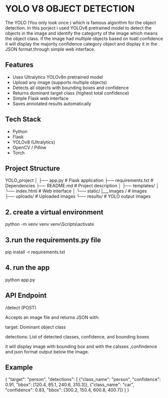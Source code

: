 # YOLO V8 OBJECT DETECTION
The YOLO (You only look once )  which is famous  algorithm for the object detection. In this porject i used YOLOv8 pretrained model to detect the objects in the image and identify the categorty of the image which means the object class.
if the image had multiple objects  based on toatl confidence it will display the majority confidence category object and  display it in the JSON format.through simple web interface.
## Features
- Uses Ultralytics YOLOv8n pretrained model  
- Upload any image (supports multiple objects)  
- Detects all objects with bounding boxes and confidence  
- Returns dominant target class (highest total confidence)  
- Simple Flask web interface  
- Saves annotated results automatically  

## Tech Stack
- Python 
- Flask  
- YOLOv8 (Ultralytics)  
- OpenCV / Pillow  
- Torch

## Project Structure
YOLO_project
│
├── app.py                # Flask application
├── requirements.txt       # Dependencies
├── README.md              # Project description
│
├── templates/
│   └── index.html         # Web interface
│
└── static/
    |___images /           # images  
    ├── uploads/           # Uploaded images
    └── results/           # YOLO output images
## 2. create a virtual environment
python -m venv venv
venv\Scripts\activate
## 3.run the requirements.py file
pip install -r requirements.txt
## 4. run the app
python app.py

## API Endpoint
/detect (POST)

Accepts an image file and returns JSON with:

target: Dominant object class

detections: List of detected classes, confidence, and bounding boxes

it will display image with bounding box and with the calsses ,confindence and json format output below the image.

## Example
{
  "target": "person",
  "detections": [
    {"class_name": "person", "confidence": 0.91, "bbox": [120.4, 85.1, 240.6, 310.3]},
    {"class_name": "car", "confidence": 0.83, "bbox": [300.2, 150.4, 600.8, 400.7]}
  ]
}
